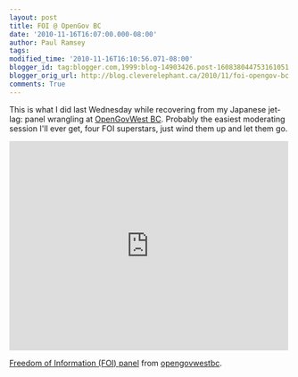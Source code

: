 ```yaml
---
layout: post
title: FOI @ OpenGov BC
date: '2010-11-16T16:07:00.000-08:00'
author: Paul Ramsey
tags: 
modified_time: '2010-11-16T16:10:56.071-08:00'
blogger_id: tag:blogger.com,1999:blog-14903426.post-160838044753161051
blogger_orig_url: http://blog.cleverelephant.ca/2010/11/foi-opengov-bc.html
comments: True
---
```


This is what I did last Wednesday while recovering from my Japanese jet-lag: panel wrangling at [OpenGovWest BC](http://opengovwest.org/open-gov-bc/). Probably the easiest moderating session I'll ever get, four FOI superstars, just wind them up and let them go.

<iframe src="http://player.vimeo.com/video/16877905" width="500" height="375" frameborder="0"></iframe>

[Freedom of Information (FOI) panel](http://vimeo.com/16877905) from [opengovwestbc](http://vimeo.com/user5236176).

